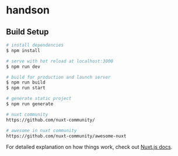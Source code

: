 # handson

## Build Setup

```bash
# install dependencies
$ npm install

# serve with hot reload at localhost:3000
$ npm run dev

# build for production and launch server
$ npm run build
$ npm run start

# generate static project
$ npm run generate

# nuxt community
https://github.com/nuxt-community/

# awesome in nuxt community
https://github.com/nuxt-community/awesome-nuxt

```

For detailed explanation on how things work, check out [Nuxt.js docs](https://nuxtjs.org).
